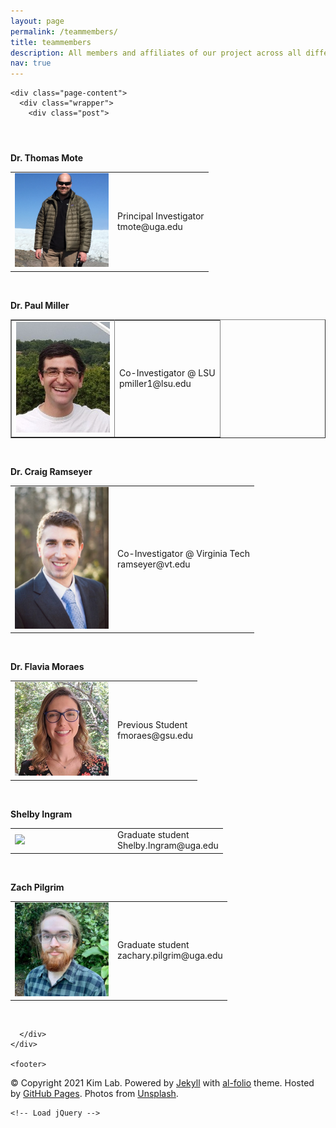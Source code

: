 ```yaml
---
layout: page
permalink: /teammembers/
title: teammembers
description: All members and affiliates of our project across all different universities and institutions
nav: true
---
```

</header>



    <div class="page-content">
      <div class="wrapper">
        <div class="post">

  <header class="post-header">
    <h1 class="post-title"></h1>
    <h5 class="post-description"></h5>
  </header>

  <article class="post-content members clearfix">
    <table cellspacing="0" cellpadding="0">
<tr>
<p><strong>Dr. Thomas Mote</strong></p>
</tr>
<tr>
<td width="150">
  <img src="../assets/img/Mote.png" width="150" />
</td>
<td>
  Principal Investigator
  <br />tmote@uga.edu
</td></tr>
</table>
<p><br /></p>
<table border="1" cellspacing="0" cellpadding="0">
<tr border="0">
<p><strong>Dr. Paul Miller</strong></p>
</tr>
<tr border="0">
<td width="150">
<img src="../assets/img/paul_miller1.jpg" width="150" />
</td>
<td>
  Co-Investigator @ LSU
  <br />pmiller1@lsu.edu
</td>
</tr>
</table>
<p><br /></p>
<table border="0" cellspacing="0" cellpadding="0">
<tr border="0">
<p><strong>Dr. Craig Ramseyer</strong></p>
</tr>
<tr border="0">
<td width="150">
<img src="../assets/img/ramseyer.jpg" width="150" />
</td>
<td>
  Co-Investigator @ Virginia Tech
  <br />ramseyer@vt.edu
</td>
</tr>
</table>
<p><br /></p>
<table border="0" cellspacing="0" cellpadding="0">
<tr border="0">
<p><strong>Dr. Flavia Moraes</strong></p>                                                                                                                                                                 
</tr>
<tr border="0">
<td width="150">
  <img src="../assets/img/Flavia-Moraes-300x300.jpg" width="150" />
</td>
<td>
  Previous Student                                                                                                                                                                          
  <br />fmoraes@gsu.edu                                                                                                                                                                          
</td>
</tr>
</table>
<p><br /></p>
<table border="0" cellspacing="0" cellpadding="0">
<tr border="0">
<p><strong>Shelby Ingram</strong></p>                                                                                                                                                                 
</tr>
<tr border="0">
<td width="150">
  <img src="../assets/img/Shelby Ingram.jpg" width="150" />
</td>
<td>
  Graduate student
  <br />Shelby.Ingram@uga.edu
</td>
</tr>
</table>
<p><br /></p>
<table border="0" cellspacing="0" cellpadding="0">
<tr border="0">
<p><strong>Zach Pilgrim</strong></p>
</tr>
<tr border="0">
<td width="150">
  <img src="../assets/img/Pilgrim.jpg" width="150" />
</td>
<td>
  Graduate student
  <br />zachary.pilgrim@uga.edu
</td>
</tr>
</table>
<p><br /></p>
<table border="0" cellspacing="0" cellpadding="0">
<tr border="0"> 

  </article>

  

  

  

</div>

      </div>
    </div>

    <footer>

  <div class="wrapper">
    &copy; Copyright 2021 Kim Lab.
    Powered by <a href="http://jekyllrb.com/" target="_blank">Jekyll</a> with <a href="https://github.com/alshedivat/al-folio">al-folio</a> theme. Hosted by <a href="https://pages.github.com/" target="_blank">GitHub Pages</a>. Photos from <a href="https://unsplash.com" target="_blank">Unsplash</a>.

    
  </div>

</footer>


    <!-- Load jQuery -->
<script src="//code.jquery.com/jquery-1.12.4.min.js"></script>

<!-- Load Common JS -->
<script src="/assets/js/common.js"></script>


<!-- Load KaTeX -->
<link rel="stylesheet" href="//cdnjs.cloudflare.com/ajax/libs/KaTeX/0.9.0/katex.min.css">
<script src="//cdnjs.cloudflare.com/ajax/libs/KaTeX/0.9.0/katex.min.js"></script>
<script src="/assets/js/katex.js"></script>




<!-- Include custom icon fonts -->
<link rel="stylesheet" href="/assets/css/fontawesome-all.min.css">
<link rel="stylesheet" href="/assets/css/academicons.min.css">

<!-- Google Analytics -->
<script>
(function(i,s,o,g,r,a,m){i['GoogleAnalyticsObject']=r;i[r]=i[r]||function(){
(i[r].q=i[r].q||[]).push(arguments)},i[r].l=1*new Date();a=s.createElement(o),
m=s.getElementsByTagName(o)[0];a.async=1;a.src=g;m.parentNode.insertBefore(a,m)
})(window,document,'script','//www.google-analytics.com/analytics.js','ga');

ga('create', 'UA-XXXXXXXXX', 'auto');
ga('send', 'pageview');
</script>


  </body>

</html>